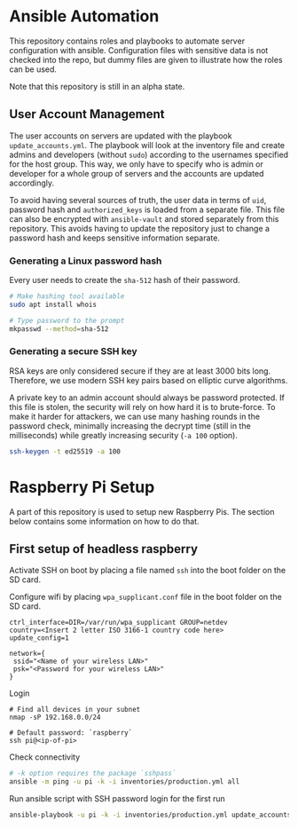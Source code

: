 # Ansible Automation

This repository contains roles and playbooks to automate server configuration with ansible. Configuration files with sensitive data is not checked into the repo, but dummy files are given to illustrate how the roles can be used.

Note that this repository is still in an alpha state.

## User Account Management
The user accounts on servers are updated with the playbook `update_accounts.yml`. The playbook will look at the inventory file and create admins and developers (without `sudo`) according to the usernames specified for the host group. This way, we only have to specify who is admin or developer for a whole group of servers and the accounts are updated accordingly.

To avoid having several sources of truth, the user data in terms of `uid`, password hash and `authorized_keys` is loaded from a separate file. This file can also be encrypted with `ansible-vault` and stored separately from this repository. This avoids having to update the repository just to change a password hash and keeps sensitive information separate.

### Generating a Linux password hash
Every user needs to create the `sha-512` hash of their password.
```bash
# Make hashing tool available
sudo apt install whois

# Type password to the prompt
mkpasswd --method=sha-512
```

### Generating a secure SSH key
RSA keys are only considered secure if they are at least 3000 bits long. Therefore, we use modern SSH key pairs based on elliptic curve algorithms.

A private key to an admin account should always be password protected. If this file is stolen, the security will rely on how hard it is to brute-force. To make it harder for attackers, we can use many hashing rounds in the password check, minimally increasing the decrypt time (still in the milliseconds) while greatly increasing security (`-a 100` option).
```bash
ssh-keygen -t ed25519 -a 100
```

# Raspberry Pi Setup
A part of this repository is used to setup new Raspberry Pis. The section below contains some information on how to do that.

## First setup of headless raspberry

Activate SSH on boot by placing a file named `ssh` into the boot folder on the SD card.

Configure wifi by placing `wpa_supplicant.conf` file in the boot folder on the SD card.
```
ctrl_interface=DIR=/var/run/wpa_supplicant GROUP=netdev
country=<Insert 2 letter ISO 3166-1 country code here>
update_config=1

network={
 ssid="<Name of your wireless LAN>"
 psk="<Password for your wireless LAN>"
}
```

Login
```
# Find all devices in your subnet
nmap -sP 192.168.0.0/24

# Default password: `raspberry`
ssh pi@<ip-of-pi>
```

Check connectivity
```bash
# -k option requires the package `sshpass`
ansible -m ping -u pi -k -i inventories/production.yml all
```

Run ansible script with SSH password login for the first run
```bash
ansible-playbook -u pi -k -i inventories/production.yml update_accounts.yml
```